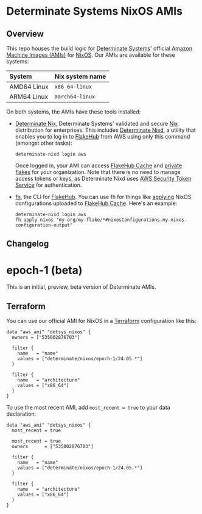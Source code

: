 # Determinate Systems NixOS AMIs

## Overview

This repo houses the build logic for [Determinate Systems][detsys]' official [Amazon Machine Images (AMIs)][ami] for [NixOS].
Our AMIs are available for these systems:

System      | Nix system name
:-----------|:---------------
AMD64 Linux | `x86_64-linux`
ARM64 Linux | `aarch64-linux`

On both systems, the AMIs have these tools installed:

* [Determinate Nix][det-nix], Determinate Systems' validated and secure [Nix] distribution for enterprises.
  This includes [Determinate Nixd][dnixd], a utility that enables you to log in to [FlakeHub] from AWS using only this command (amongst other tasks):

  ```shell
  determinate-nixd login aws
  ```

  Once logged in, your AMI can access [FlakeHub Cache][cache] and [private flakes][private-flakes] for your organization.
  Note that there is no need to manage access tokens or keys, as Determinate Nixd uses [AWS Security Token Service][sts] for authentication.

* [fh], the CLI for [FlakeHub].
  You can use fh for things like [applying][fh-apply-nixos] NixOS configurations uploaded to [FlakeHub Cache][cache].
  Here's an example:

  ```shell
  determinate-nixd login aws
  fh apply nixos "my-org/my-flake/*#nixosConfigurations.my-nixos-configuration-output"
  ```

## Changelog

# epoch-1 (beta)
This is an initial, preview, beta version of Determinate AMIs.

## Terraform

You can use our official AMI for NixOS in a [Terraform] configuration like this:

```hcl
data "aws_ami" "detsys_nixos" {
  owners = ["535002876703"]

  filter {
    name   = "name"
    values = ["determinate/nixos/epoch-1/24.05.*"]
  }

  filter {
    name   = "architecture"
    values = ["x86_64"]
  }
}
```

To use the most recent AMI, add `most_recent = true` to your data declaration:

```hcl
data "aws_ami" "detsys_nixos" {
  most_recent = true

  most_recent = true
  owners      = ["535002876703"]

  filter {
    name   = "name"
    values = ["determinate/nixos/epoch-1/24.05.*"]
  }

  filter {
    name   = "architecture"
    values = ["x86_64"]
  }
}
```

[ami]: https://docs.aws.amazon.com/AWSEC2/latest/UserGuide/AMIs.html
[fh-apply-nixos]: https://docs.determinate.systems/flakehub/cli#apply-nixos
[cache]: https://docs.determinate.systems/flakehub/cache
[det-nix]: https://docs.determinate.systems/determinate-nix
[detsys]: https://determinate.systems
[dnixd]: https://docs.determinate.systems/determinate-nix#determinate-nixd
[fh]: https://docs.determinate.systems/flakehub/cli
[fh-apply]: https://docs.determinate.systems/flakehub/cli#apply
[flakehub]: https://flakehub.com
[nix]: https://docs.determinate.systems/determinate-nix
[nixos]: https://zero-to-nix.com/concepts/nixos
[private-flakes]: https://docs.determinate.systems/flakehub/private-flakes
[sts]: https://docs.aws.amazon.com/STS/latest/APIReference/welcome.html
[terraform]: https://terraform.io
